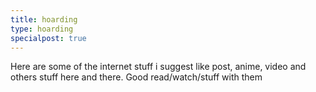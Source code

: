 ```yaml
---
title: hoarding
type: hoarding
specialpost: true
---
```

Here are some of the internet stuff i suggest like post, anime, video and others stuff here and there. Good read/watch/stuff with them
